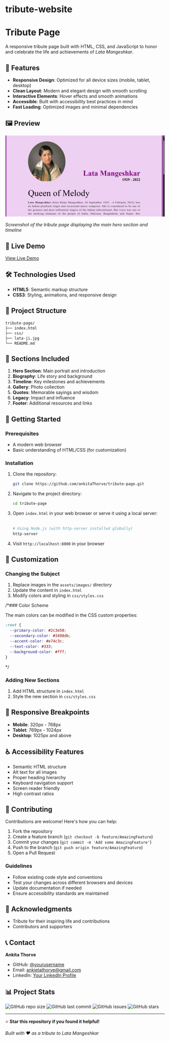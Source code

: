 # tribute-website

# Tribute Page

A responsive tribute page built with HTML, CSS, and JavaScript to honor and celebrate the life and achievements of *Lata Mangeshkar*.

## 🌟 Features

- **Responsive Design**: Optimized for all device sizes (mobile, tablet, desktop)
- **Clean Layout**: Modern and elegant design with smooth scrolling
- **Interactive Elements**: Hover effects and smooth animations
- **Accessible**: Built with accessibility best practices in mind
- **Fast Loading**: Optimized images and minimal dependencies

## 🖼️ Preview

![Tribute Page Preview](./preview.png)

*Screenshot of the tribute page displaying the main hero section and timeline*

## 🚀 Live Demo

[View Live Demo](https://yourusername.github.io/tribute-page)

## 🛠️ Technologies Used

- **HTML5**: Semantic markup structure
- **CSS3**: Styling, animations, and responsive design

## 📁 Project Structure

```
tribute-page/
├── index.html
├── css/
├── lata-ji.jpg
└── README.md
```

## 🎯 Sections Included

1. **Hero Section**: Main portrait and introduction
2. **Biography**: Life story and background
3. **Timeline**: Key milestones and achievements
4. **Gallery**: Photo collection
5. **Quotes**: Memorable sayings and wisdom
6. **Legacy**: Impact and influence
7. **Footer**: Additional resources and links

## 🚀 Getting Started

### Prerequisites

- A modern web browser
- Basic understanding of HTML/CSS (for customization)

### Installation

1. Clone the repository:
   ```bash
   git clone https://github.com/ankitaThorve/tribute-page.git
   ```

2. Navigate to the project directory:
   ```bash
   cd tribute-page
   ```

3. Open `index.html` in your web browser or serve it using a local server:
   ```bash
   
   # Using Node.js (with http-server installed globally)
   http-server
   ```

4. Visit `http://localhost:8000` in your browser

## 🎨 Customization

### Changing the Subject

1. Replace images in the `assets/images/` directory
2. Update the content in `index.html`
3. Modify colors and styling in `css/styles.css`

/*### Color Scheme

The main colors can be modified in the CSS custom properties:

```css
:root {
  --primary-color: #2c3e50;
  --secondary-color: #3498db;
  --accent-color: #e74c3c;
  --text-color: #333;
  --background-color: #fff;
}
```
*/

### Adding New Sections

1. Add HTML structure in `index.html`
2. Style the new section in `css/styles.css`

## 📱 Responsive Breakpoints

- **Mobile**: 320px - 768px
- **Tablet**: 769px - 1024px
- **Desktop**: 1025px and above

## ♿ Accessibility Features

- Semantic HTML structure
- Alt text for all images
- Proper heading hierarchy
- Keyboard navigation support
- Screen reader friendly
- High contrast ratios

## 🤝 Contributing

Contributions are welcome! Here's how you can help:

1. Fork the repository
2. Create a feature branch (`git checkout -b feature/AmazingFeature`)
3. Commit your changes (`git commit -m 'Add some AmazingFeature'`)
4. Push to the branch (`git push origin feature/AmazingFeature`)
5. Open a Pull Request

### Guidelines

- Follow existing code style and conventions
- Test your changes across different browsers and devices
- Update documentation if needed
- Ensure accessibility standards are maintained

## 🙏 Acknowledgments

- Tribute for their inspiring life and contributions
- Contributors and supporters

## 📞 Contact

**Ankita Thorve**
- GitHub: [@yourusername](https://github.com/yourusername)
- Email: ankietathorve@gmail.com
- LinkedIn: [Your LinkedIn Profile](https://linkedin.com/in/yourprofile)

## 📊 Project Stats

![GitHub repo size](https://img.shields.io/github/repo-size/yourusername/tribute-page)
![GitHub last commit](https://img.shields.io/github/last-commit/yourusername/tribute-page)
![GitHub issues](https://img.shields.io/github/issues/yourusername/tribute-page)
![GitHub stars](https://img.shields.io/github/stars/yourusername/tribute-page)

---

⭐ **Star this repository if you found it helpful!**

*Built with ❤️ as a tribute to Lata Mangeshkar*
